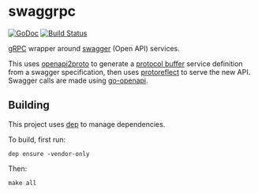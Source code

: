 # swaggrpc

[![GoDoc][doc-img]][doc] [![Build Status][ci-img]][ci]

[gRPC](https://grpc.io/) wrapper around [swagger](https://swagger.io) (Open API) services.

This uses [openapi2proto](https://github.com/NYTimes/openapi2proto) to generate a
[protocol buffer](https://developers.google.com/protocol-buffers/) service definition from a swagger
specification, then uses [protoreflect](https://github.com/jhump/protoreflect) to serve the new API.
Swagger calls are made using [go-openapi](https://github.com/go-openapi).

## Building

This project uses [dep](https://github.com/golang/dep) to manage dependencies.

To build, first run:

```
dep ensure -vendor-only
```

Then:

```
make all
```

[doc-img]: https://godoc.org/github.com/Nordstrom/swaggrpc?status.svg
[doc]: https://godoc.org/github.com/Nordstrom/swaggrpc
[ci-img]: https://travis-ci.org/Nordstrom/swaggrpc.svg
[ci]: https://travis-ci.org/Nordstrom/swaggrpc
